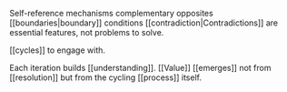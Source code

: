 Self-reference mechanisms
complementary opposites
[[boundaries|boundary]] conditions
[[contradiction|Contradictions]] are essential features, not problems to solve.

[[cycles]] to engage with.

Each iteration builds [[understanding]]. [[Value]] [[emerges]] not from [[resolution]] but from the cycling [[process]] itself.
